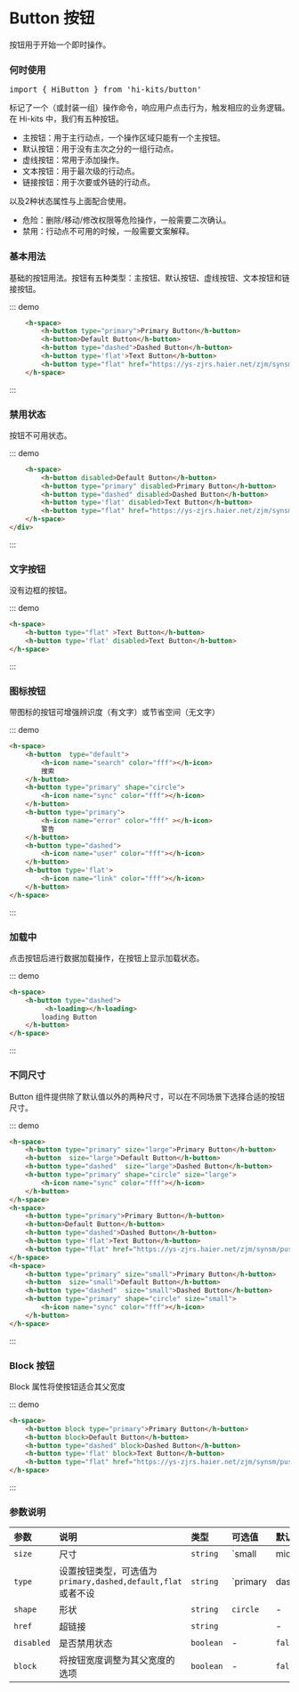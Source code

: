 # Button 按钮

按钮用于开始一个即时操作。

### 何时使用
<pre class="language-ts">
import { HiButton } from 'hi-kits/button'
</pre>

标记了一个（或封装一组）操作命令，响应用户点击行为，触发相应的业务逻辑。
在 Hi-kits 中，我们有五种按钮。

- 主按钮：用于主行动点，一个操作区域只能有一个主按钮。
- 默认按钮：用于没有主次之分的一组行动点。
- 虚线按钮：常用于添加操作。
- 文本按钮：用于最次级的行动点。
- 链接按钮：用于次要或外链的行动点。

以及2种状态属性与上面配合使用。

- 危险：删除/移动/修改权限等危险操作，一般需要二次确认。
- 禁用：行动点不可用的时候，一般需要文案解释。

### 基本用法

基础的按钮用法。按钮有五种类型：主按钮、默认按钮、虚线按钮、文本按钮和链接按钮。

::: demo
```html
    <h-space>
        <h-button type="primary">Primary Button</h-button>
        <h-button>Default Button</h-button>
        <h-button type="dashed">Dashed Button</h-button>
        <h-button type='flat'>Text Button</h-button>
        <h-button type="flat" href="https://ys-zjrs.haier.net/zjm/synsm/pushManage/favicon.ico" download="111">Link Button</h-button>
    </h-space>

```
:::

### 禁用状态

按钮不可用状态。

::: demo
```html
    <h-space>
        <h-button disabled>Default Button</h-button>
        <h-button type="primary" disabled>Primary Button</h-button>
        <h-button type="dashed" disabled>Dashed Button</h-button>
        <h-button type='flat' disabled>Text Button</h-button>
        <h-button type="flat" href="https://ys-zjrs.haier.net/zjm/synsm/pushManage/favicon.ico" download="111" disabled>Link Button</h-button>
    </h-space>
</div>

```
:::

### 文字按钮

没有边框的按钮。

::: demo
```html
<h-space>
    <h-button type="flat" >Text Button</h-button>
    <h-button type='flat' disabled>Text Button</h-button>
</h-space>

```
:::

### 图标按钮

带图标的按钮可增强辨识度（有文字）或节省空间（无文字）

::: demo
```html
<h-space>
    <h-button  type="default">
        <h-icon name="search" color="fff"></h-icon>
        搜索
    </h-button>
    <h-button type="primary" shape="circle">
        <h-icon name="sync" color="fff"></h-icon>
    </h-button>
    <h-button type="primary">
        <h-icon name="error" color="fff" ></h-icon>
        警告
    </h-button>
    <h-button type="dashed">
        <h-icon name="user" color="fff"></h-icon>
    </h-button>
    <h-button type='flat'>
        <h-icon name="link" color="fff"></h-icon>
    </h-button>
</h-space>

```
:::

### 加载中

点击按钮后进行数据加载操作，在按钮上显示加载状态。

::: demo
```html
<h-space>
    <h-button type="dashed">
         <h-loading></h-loading>
        loading Button
    </h-button>
</h-space>

```
:::

### 不同尺寸

Button 组件提供除了默认值以外的两种尺寸，可以在不同场景下选择合适的按钮尺寸。

::: demo
```html
<h-space>
    <h-button type="primary" size="large">Primary Button</h-button>
    <h-button  size="large">Default Button</h-button>
    <h-button type="dashed"  size="large">Dashed Button</h-button>
    <h-button type="primary" shape="circle" size="large">
        <h-icon name="sync" color="fff"></h-icon>
    </h-button>
</h-space>
<h-space>
    <h-button type="primary">Primary Button</h-button>
    <h-button>Default Button</h-button>
    <h-button type="dashed">Dashed Button</h-button>
    <h-button type='flat'>Text Button</h-button>
    <h-button type="flat" href="https://ys-zjrs.haier.net/zjm/synsm/pushManage/favicon.ico" download="111">Link Button</h-button>
</h-space>
<h-space>
    <h-button type="primary" size="small">Primary Button</h-button>
    <h-button  size="small">Default Button</h-button>
    <h-button type="dashed"  size="small">Dashed Button</h-button>
    <h-button type="primary" shape="circle" size="small">
        <h-icon name="sync" color="fff"></h-icon>
    </h-button>
</h-space>

```
:::
<style>
    h-space {
        margin: 10px
    }
</style>
### Block 按钮

Block 属性将使按钮适合其父宽度

::: demo
```html
<h-space>
    <h-button block type="primary">Primary Button</h-button>
    <h-button block>Default Button</h-button>
    <h-button type="dashed" block>Dashed Button</h-button>
    <h-button type='flat' block>Text Button</h-button>
    <h-button type="flat" href="https://ys-zjrs.haier.net/zjm/synsm/pushManage/favicon.ico" download="111" block>Link Button</h-button>
</h-space>

```
:::


### 参数说明

|参数|说明|类型|可选值|默认值
|:--|:--|:--|:-----|:---
| `size` | 尺寸 | `string` | `small | middle | large` | -
| `type` | 设置按钮类型，可选值为 `primary,dashed,default,flat` 或者不设 | `string` | `primary | dashed | danger | flat | default` | `default`
| `shape` | 形状 | `string` | `circle`  | -
| `href` | 超链接 | `string` |   | -
| `disabled `| 是否禁用状态	 | `boolean` |-  | `false`
| `block`	 | 将按钮宽度调整为其父宽度的选项		 | `boolean` |-  | `false`

